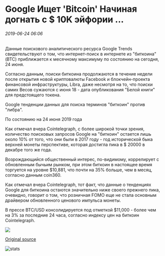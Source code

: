 # Google Ищет 'Bitcoin' Начиная догнать с $ 10K эйфории ...

###### 2019-06-24 06:06

Данные поискового аналитического ресурса Google Trends свидетельствуют о том, что интернет-поиск в интернете из "биткоина" (BTC) приближается к месячному максимуму по состоянию на сегодня, 24 июня.

Согласно данным, поиски биткоина продолжаются в течение недели после открытия новой криптовалюты Facebook и блокчейн-проекта финансовой инфраструктуры, Libra, даже несмотря на то, что поиски самих Весов сужаются с июня 18 - дата опубликования "Белой книги" для предстоящего токена.

Google тенденции данных для поиска терминов "биткоин" против "либра".

По состоянию на 24 июня 2019 года

Как отмечал вчера Cointelegraph, с более широкой точки зрения, количество поисковых запросов Google на "биткоин" остается лишь около 10% от того, что они были в 2017 году - год исторической быка верхней монеты перспективе, которая достигла пика в $ 20000 в декабре того же года.

Возрождающийся общественный интерес, по-видимому, коррелирует с обновленным бычьим рынком, при этом биткоин в настоящее время торгуется на уровне $10,881, что почти на 35% больше, чем в месяц, согласно данным coin360.

Как отмечал вчера Cointelegraph, тот факт, что данные о тенденциях Google для биткоина остаются значительно ниже своего прежнего пика, очевидно, говорит о том, что розничная FOMO еще не стала основным драйвером обновленного ценового импульса монеты.

В прессе BTC/USD консолидируется под отметкой $11,000 - более чем на 3% за последние 24 часа, согласно индексу цен на биткоин Cointelegraph.

![](https://lh6.googleusercontent.com/7TXw1edjfFh9TNcjBHeCiQFlcs2baJ5wJ-lulRSECRegzEk6-ONhhIlUReJPP9oZpfymz_tMQv9W5dEPmnWYh92qhn_CSEijZ-u-ZiZ5WizQaMzVrgrh8K7-lfi2O_xJPWPRIshj)

[Original source](https://cointelegraph.com/news/google-searches-for-bitcoin-starting-to-catch-up-with-10k-euphoria)

![stats](https://c.statcounter.com/11760860/0/a89fa40b/1/ "stats")